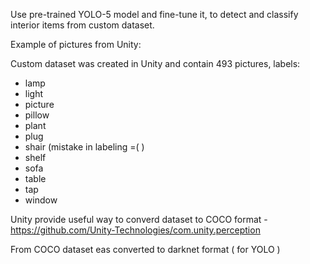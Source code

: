 
Use pre-trained YOLO-5 model and fine-tune it, to detect and classify interior items from custom dataset.

Example of pictures from Unity:





Custom dataset was created in Unity and contain 493 pictures, labels:

* lamp
* light
* picture
* pillow
* plant
* plug
* shair (mistake in labeling =( )
* shelf
* sofa
* table
* tap
* window

Unity provide useful way to converd dataset to COCO format - https://github.com/Unity-Technologies/com.unity.perception

From COCO dataset eas converted to darknet format ( for YOLO )
